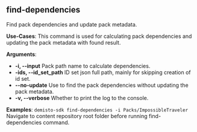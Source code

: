 ## find-dependencies
Find pack dependencies and update pack metadata.

**Use-Cases**:
This command is used for calculating pack dependencies and updating the pack metadata with found result.

**Arguments**:
* **-i, --input** Pack path name to calculate dependencies.
* **-ids, --id_set_path** ID set json full path, mainly for skipping creation of id set.
* **--no-update** Use to find the pack dependencies without updating the pack metadata.
* **-v, --verbose** Whether to print the log to the console.

**Examples**:
`demisto-sdk find-dependencies -i Packs/ImpossibleTraveler`
Navigate to content repository root folder before running find-dependencies command.

